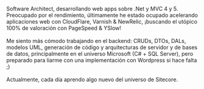 Software Architect, desarrollando web apps sobre .Net y MVC 4 y 5. Preocupado por el rendimiento, últimamente he estado ocupado acelerando aplicaciones web con CloudFlare, Varnish & NewRelic, ¡buscando el utópico 100% de valoración con PageSpeed & YSlow!  
<br />
Me siento más cómodo trabajando en el backend: CRUDs, DTOs, DALs, modelos UML, generación de código y arquitecturas de servidor y de bases de datos, principalmente en el universo Microsoft (C# + SQL Server), pero preparado para liarme con una implementación con Wordpress si hace falta ;)  
<br/> 
Actualmente, cada día aprendo algo nuevo del universo de Sitecore. 